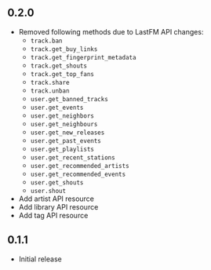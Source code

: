 0.2.0
-----
- Removed following methods due to LastFM API changes:
    - `track.ban`
    - `track.get_buy_links`
    - `track.get_fingerprint_metadata`
    - `track.get_shouts`
    - `track.get_top_fans`
    - `track.share`
    - `track.unban`
    - `user.get_banned_tracks`
    - `user.get_events`
    - `user.get_neighbors`
    - `user.get_neighbours`
    - `user.get_new_releases`
    - `user.get_past_events`
    - `user.get_playlists`
    - `user.get_recent_stations`
    - `user.get_recommended_artists`
    - `user.get_recommended_events`
    - `user.get_shouts`
    - `user.shout`
- Add artist API resource
- Add library API resource
- Add tag API resource

0.1.1
-----
- Initial release
